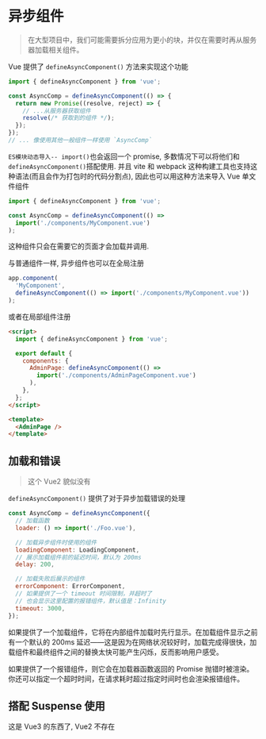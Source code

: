 # 异步组件

> 在大型项目中，我们可能需要拆分应用为更小的块，并仅在需要时再从服务器加载相关组件。

Vue 提供了 `defineAsyncComponent()` 方法来实现这个功能

```js
import { defineAsyncComponent } from 'vue';

const AsyncComp = defineAsyncComponent(() => {
  return new Promise((resolve, reject) => {
    // ...从服务器获取组件
    resolve(/* 获取到的组件 */);
  });
});
// ... 像使用其他一般组件一样使用 `AsyncComp`
```

`ES模块动态导入-- import()`也会返回一个 promise, 多数情况下可以将他们和 `defineAsyncComponent()`搭配使用. 并且 vite 和 webpack 这种构建工具也支持这种语法(而且会作为打包时的代码分割点), 因此也可以用这种方法来导入 Vue 单文件组件

```js
import { defineAsyncComponent } from 'vue';

const AsyncComp = defineAsyncComponent(() =>
  import('./components/MyComponent.vue')
);
```

这种组件只会在需要它的页面才会加载并调用.

与普通组件一样, 异步组件也可以在全局注册

```js
app.component(
  'MyComponent',
  defineAsyncComponent(() => import('./components/MyComponent.vue'))
);
```

或者在局部组件注册

```html
<script>
  import { defineAsyncComponent } from 'vue';

  export default {
    components: {
      AdminPage: defineAsyncComponent(() =>
        import('./components/AdminPageComponent.vue')
      ),
    },
  };
</script>

<template>
  <AdminPage />
</template>
```

## 加载和错误

> 这个 Vue2 貌似没有

`defineAsyncComponent()` 提供了对于异步加载错误的处理

```js
const AsyncComp = defineAsyncComponent({
  // 加载函数
  loader: () => import('./Foo.vue'),

  // 加载异步组件时使用的组件
  loadingComponent: LoadingComponent,
  // 展示加载组件前的延迟时间，默认为 200ms
  delay: 200,

  // 加载失败后展示的组件
  errorComponent: ErrorComponent,
  // 如果提供了一个 timeout 时间限制，并超时了
  // 也会显示这里配置的报错组件，默认值是：Infinity
  timeout: 3000,
});
```

如果提供了一个加载组件，它将在内部组件加载时先行显示。在加载组件显示之前有一个默认的 200ms 延迟——这是因为在网络状况较好时，加载完成得很快，加载组件和最终组件之间的替换太快可能产生闪烁，反而影响用户感受。

如果提供了一个报错组件，则它会在加载器函数返回的 Promise 抛错时被渲染。你还可以指定一个超时时间，在请求耗时超过指定时间时也会渲染报错组件。

## 搭配 Suspense 使用

这是 Vue3 的东西了, Vue2 不存在
